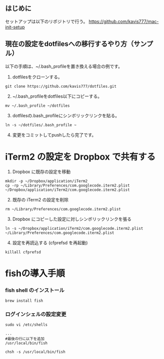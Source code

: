 ## はじめに

セットアップは以下のリポジトリで行う。
https://github.com/kavis777/mac-init-setup

## 現在の設定をdotfilesへの移行するやり方（サンプル）

以下の手順は、~/.bash_profileを置き換える場合の例です。

1. dotfilesをクローンする。

```
git clone https://github.com/kavis777/dotfiles.git
```

2. ~/.bash_profileをdotfiles以下にコピーする。

```
mv ~/.bash_profile ~/dotfiles
```

3. dotfilesの.bash_profileにシンボリックリンクを貼る。

```
ln -s ~/dotfiles/.bash_profile ~
```

4. 変更をコミットしてpushしたら完了です。


# iTerm2 の設定を Dropbox で共有する

1. Dropbox に既存の設定を移動

```
mkdir -p ~/Dropbox/application/iTerm2
cp -rp ~/Library/Preferences/com.googlecode.iterm2.plist ~/Dropbox/application/iTerm2/com.googlecode.iterm2.plist
```

2. 既存の iTerm2 の設定を削除

```
rm ~/Library/Preferences/com.googlecode.iterm2.plist
```

3. Dropbox にコピーした設定に対しシンボリックリンクを張る

```
ln -s ~/Dropbox/application/iTerm2/com.googlecode.iterm2.plist ~/Library/Preferences/com.googlecode.iterm2.plist
```

4. 設定を再読込する (cfprefsd を再起動)

```
killall cfprefsd
```

# fishの導入手順

### fish shell のインストール

```
brew install fish
```

### ログインシェルの設定変更

```
sudo vi /etc/shells
```

```shell:/etc/shells
...
#最後の行に以下を追加
/usr/local/bin/fish
```

```
chsh -s /usr/local/bin/fish
```


